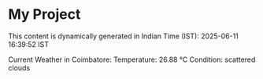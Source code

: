 # My Project

This content is dynamically generated in Indian Time (IST): 2025-06-11 16:39:52 IST


Current Weather in Coimbatore:
Temperature: 26.88 °C
Condition: scattered clouds
